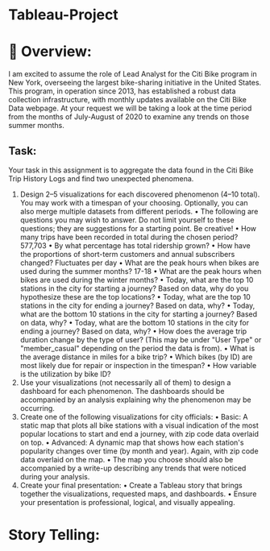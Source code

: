 # Tableau-Project
# 🚴 Overview:
I am excited to assume the role of Lead Analyst for the Citi Bike program in New York, overseeing the largest bike-sharing initiative in the United States. This program, in operation since 2013, has established a robust data collection infrastructure, with monthly updates available on the Citi Bike Data webpage. At your request we will be taking a look at the time period from the months of July-August of 2020 to examine any trends on those summer months. 

## Task:
Your task in this assignment is to aggregate the data found in the Citi Bike Trip History Logs and find two unexpected phenomena.
1. Design 2–5 visualizations for each discovered phenomenon (4–10 total). You may work with a timespan of your choosing. Optionally, you can also merge multiple datasets from different periods.
• The following are questions you may wish to answer. Do not limit yourself to these questions; they are suggestions for a starting point. Be creative!
• How many trips have been recorded in total during the chosen period? 577,703 
• By what percentage has total ridership grown?
• How have the proportions of short-term customers and annual subscribers changed? Fluctuates per day
• What are the peak hours when bikes are used during the summer months? 17-18
• What are the peak hours when bikes are used during the winter months?
• Today, what are the top 10 stations in the city for starting a journey? Based on data, why do you hypothesize these are the top locations?
• Today, what are the top 10 stations in the city for ending a journey? Based on data, why?
• Today, what are the bottom 10 stations in the city for starting a journey? Based on data, why?
• Today, what are the bottom 10 stations in the city for ending a journey? Based on data, why?
• How does the average trip duration change by the type of user? (This may be under "User Type" or "member_casual" depending on the period the data is from).
• What is the average distance in miles for a bike trip?
• Which bikes (by ID) are most likely due for repair or inspection in the timespan?
• How variable is the utilization by bike ID?
2. Use your visualizations (not necessarily all of them) to design a dashboard for each phenomenon. The dashboards should be accompanied by an analysis explaining why the phenomenon may be occurring.
3. Create one of the following visualizations for city officials:
• Basic: A static map that plots all bike stations with a visual indication of the most popular locations to start and end a journey, with zip code data overlaid on top.
• Advanced: A dynamic map that shows how each station's popularity changes over time (by month and year). Again, with zip code data overlaid on the map.
• The map you choose should also be accompanied by a write-up describing any trends that were noticed during your analysis.
4. Create your final presentation:
• Create a Tableau story that brings together the visualizations, requested maps, and dashboards.
• Ensure your presentation is professional, logical, and visually appealing.

# Story Telling:
